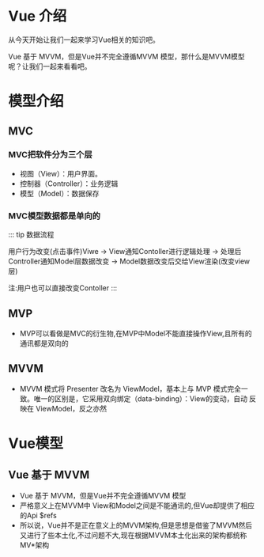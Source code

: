 # Vue 介绍

从今天开始让我们一起来学习Vue相关的知识吧。

Vue 基于 MVVM，但是Vue并不完全遵循MVVM 模型，那什么是MVVM模型呢？让我们一起来看看吧。

# 模型介绍
## MVC
### MVC把软件分为三个层
- 视图（View）：用户界面。
- 控制器（Controller）：业务逻辑
- 模型（Model）：数据保存

### MVC模型数据都是单向的
::: tip 数据流程

用户行为改变(点击事件)Viwe -> View通知Contoller进行逻辑处理 -> 处理后Controller通知Model层数据改变
-> Model数据改变后交给View渲染(改变view层)

注:用户也可以直接改变Contoller
:::

## MVP
- MVP可以看做是MVC的衍生物,在MVP中Model不能直接操作View,且所有的通讯都是双向的

## MVVM
- MVVM 模式将 Presenter 改名为 ViewModel，基本上与 MVP 模式完全一致。唯一的区别是，它采用双向绑定（data-binding）：View的变动，自动 反映在 ViewModel，反之亦然

# Vue模型
## Vue 基于 MVVM
- Vue 基于 MVVM，但是Vue并不完全遵循MVVM 模型
- 严格意义上在MVVM中 View和Model之间是不能通讯的,但Vue却提供了相应的Api $refs
- 所以说，Vue并不是正在意义上的MVVM架构,但是思想是借鉴了MVVM然后又进行了些本土化,不过问题不大,现在根据MVVM本土化出来的架构都统称MV*架构